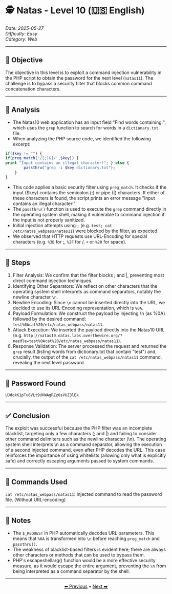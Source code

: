 # 🕵️ Natas - Level 10 (🇺🇸 English)  
*Date: 2025-05-27*   
*Difficulty: Easy*   
*Category: Web*   

---

## 🎯 Objective

The objective in this level is to exploit a command injection vulnerability in the PHP script to obtain the password for the next level (`natas11`). The challenge is to bypass a security filter that blocks common command concatenation characters.

---

## 🔎 Analysis

- The Natas10 web application has an input field "Find words containing:", which uses the `grep` function to search for words in a `dictionary.txt` file. 
- When analyzing the PHP source code, we identified the following excerpt:  
```php
if($key != "") {
if(preg_match('/[;|&]/',$key)) {
print "Input contains an illegal character!"; } else {
        passthru("grep -i $key dictionary.txt");
    }
}
```
- This code applies a basic security filter using `preg_match`. It checks if the input ($key) contains the semicolon (;) or pipe (|) characters. If either of these characters is found, the script prints an error message "Input contains an illegal character!".    
- The `passthru()` function is used to execute the `grep` command directly in the operating system shell, making it vulnerable to command injection if the input is not properly sanitized.   
- Initial injection attempts using `;` (e.g. `test; cat /etc/natas_webpass/natas11`) were blocked by the filter, as expected.   
- We observed that HTTP requests use URL-Encoding for special characters (e.g. `%3B` for ;, `%2F` for /, `+` or `%20` for space).  

---

## 🧱 Steps

1. Filter Analysis: We confirm that the filter blocks ; and |, preventing most direct command injection techniques.   
2. Identifying Other Separators: We reflect on other characters that the operating system shell interprets as command separators, notably the newline character `\n`.   
3. Newline Encoding: Since `\n` cannot be inserted directly into the URL, we decided to use its URL-Encoding representation, which is `%0A`.   
4. Payload Formulation: We construct the payload by injecting \n (as %0A) followed by the desired command: `test%0Acat%20/etc/natas_webpass/natas11`.  
5. Attack Execution: We inserted the payload directly into the Natas10 URL (e.g. `http://natas10.natas.labs.overthewire.org/? 
 needle=test%0Acat%20/etc/natas_webpass/natas11`).  
6. Response Validation: The server processed the request and returned the `grep` result (listing words from dictionary.txt that contain "test") and, crucially, the output of the `cat /etc/natas_webpass/natas11` command, revealing the next level password.  

---

## 🔑 Password Found

```
UJdqkK1pTu6VLt9UHWAgRZz6sVUZ3lEk
```

---

## ✅ Conclusion

The exploit was successful because the PHP filter was an incomplete blacklist, targeting only a few characters (; and |) and failing to consider other command delimiters such as the newline character (\n). The operating system shell interprets \n as a command separator, allowing the execution of a second injected command, even after PHP decodes the URL. This case reinforces the importance of using whitelists (allowing only what is explicitly safe) and correctly escaping arguments passed to system commands.

---

## 🧪 Commands Used

`cat /etc/natas_webpass/natas11`: Injected command to read the password file. (Without URL-encoding)

---

## 🧠 Notes

- The `$_REQUEST` in PHP automatically decodes URL parameters. This means that `%0A` is transformed into `\n` before reaching `preg_match` and `passthru()`. 
- The weakness of blacklist-based filters is evident here; there are always other characters or methods that can be used to bypass them. 
- PHP's escapeshellarg() function would be a more effective security measure, as it would escape the entire argument, preventing the `\n` from being interpreted as a command separator by the shell. 

---

<p align="center"> <a href="../Natas09/Readme.md">⬅️ Previous</a> • <a href="../Natas11/Readme.md">Next ➡️</a> </p>
